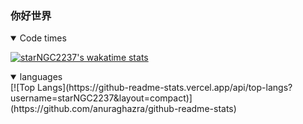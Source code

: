 ### 你好世界
<details open>
<summary>Code times</summary>

[![starNGC2237's wakatime stats](https://github-readme-stats.vercel.app/api/wakatime?username=zhilutianji&layout=compact)](https://github.com/starNGC2237)

</details>
<details open>
<summary>languages</summary>
[![Top Langs](https://github-readme-stats.vercel.app/api/top-langs?username=starNGC2237&layout=compact)](https://github.com/anuraghazra/github-readme-stats)
</details>

